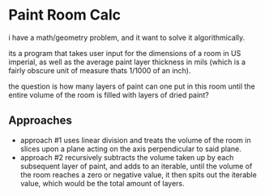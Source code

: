 # Paint Room Calc

i have a math/geometry problem, and it want to solve it algorithmically.

its a program that takes user input for the dimensions of a room in US imperial, as well as the average paint layer thickness in mils (which is a fairly obscure unit of measure thats 1/1000 of an inch).

the question is how many layers of paint can one put in this room until the entire volume of the room is filled with layers of dried paint?

## Approaches
* approach #1 uses linear division and treats the volume of the room in slices upon a plane acting on the axis perpendicular to said plane.
* approach #2 recursively subtracts the volume taken up by each subsequent layer of paint, and adds to an iterable, until the volume of the room reaches a zero or negative value, it then spits out the iterable value, which would be the total amount of layers.
